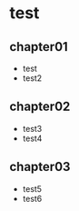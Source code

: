 <!-- readme.md -->

# test

## chapter01
 - test
 - test2

## chapter02
 - test3
 - test4

## chapter03
- test5
- test6
